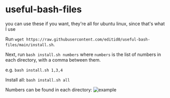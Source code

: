 # useful-bash-files
you can use these if you want, they're all for ubuntu linux, since that's what I use

Run `wget https://raw.githubusercontent.com/editid0/useful-bash-files/main/install.sh`.

Next, run `bash install.sh numbers` where `numbers` is the list of numbers in each directory, with a comma between them.

e.g.
`bash install.sh 1,3,4`

Install all:
`bash install.sh all`

Numbers can be found in each directory:
![example](https://img.editid.xyz/wOvtgVaF.png)
